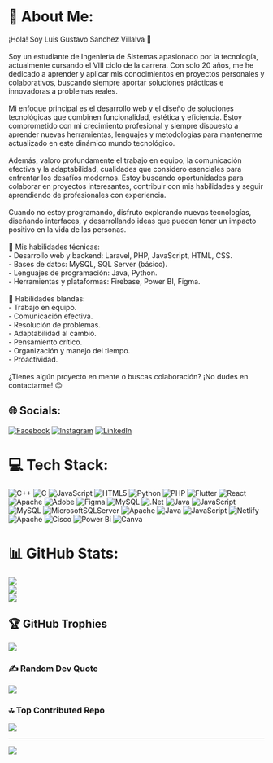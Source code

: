 # 💫 About Me:
¡Hola! Soy Luis Gustavo Sanchez Villalva 👋<br><br>Soy un estudiante de Ingeniería de Sistemas apasionado por la tecnología, actualmente cursando el VIII ciclo de la carrera. Con solo 20 años, me he dedicado a aprender y aplicar mis conocimientos en proyectos personales y colaborativos, buscando siempre aportar soluciones prácticas e innovadoras a problemas reales.<br><br>Mi enfoque principal es el desarrollo web y el diseño de soluciones tecnológicas que combinen funcionalidad, estética y eficiencia. Estoy comprometido con mi crecimiento profesional y siempre dispuesto a aprender nuevas herramientas, lenguajes y metodologías para mantenerme actualizado en este dinámico mundo tecnológico.<br><br>Además, valoro profundamente el trabajo en equipo, la comunicación efectiva y la adaptabilidad, cualidades que considero esenciales para enfrentar los desafíos modernos. Estoy buscando oportunidades para colaborar en proyectos interesantes, contribuir con mis habilidades y seguir aprendiendo de profesionales con experiencia.<br><br>Cuando no estoy programando, disfruto explorando nuevas tecnologías, diseñando interfaces, y desarrollando ideas que pueden tener un impacto positivo en la vida de las personas. <br><br>🚀 Mis habilidades técnicas:<br>- Desarrollo web y backend: Laravel, PHP, JavaScript, HTML, CSS.<br>- Bases de datos: MySQL, SQL Server (básico).<br>- Lenguajes de programación: Java, Python.<br>- Herramientas y plataformas: Firebase, Power BI, Figma.<br><br>🌟 Habilidades blandas:<br>- Trabajo en equipo.<br>- Comunicación efectiva.<br>- Resolución de problemas.<br>- Adaptabilidad al cambio.<br>- Pensamiento crítico.<br>- Organización y manejo del tiempo.<br>- Proactividad.<br><br>¿Tienes algún proyecto en mente o buscas colaboración? ¡No dudes en contactarme! 😊


## 🌐 Socials:
[![Facebook](https://img.shields.io/badge/Facebook-%231877F2.svg?logo=Facebook&logoColor=white)](https://facebook.com/GustavoSanx) [![Instagram](https://img.shields.io/badge/Instagram-%23E4405F.svg?logo=Instagram&logoColor=white)](https://instagram.com/gus_sv05) [![LinkedIn](https://img.shields.io/badge/LinkedIn-%230077B5.svg?logo=linkedin&logoColor=white)](https://linkedin.com/in/gustavosanchezvillalva20) 

# 💻 Tech Stack:
![C++](https://img.shields.io/badge/c++-%2300599C.svg?style=for-the-badge&logo=c%2B%2B&logoColor=white) ![C](https://img.shields.io/badge/c-%2300599C.svg?style=for-the-badge&logo=c&logoColor=white) ![JavaScript](https://img.shields.io/badge/javascript-%23323330.svg?style=for-the-badge&logo=javascript&logoColor=%23F7DF1E) ![HTML5](https://img.shields.io/badge/html5-%23E34F26.svg?style=for-the-badge&logo=html5&logoColor=white) ![Python](https://img.shields.io/badge/python-3670A0?style=for-the-badge&logo=python&logoColor=ffdd54) ![PHP](https://img.shields.io/badge/php-%23777BB4.svg?style=for-the-badge&logo=php&logoColor=white) ![Flutter](https://img.shields.io/badge/Flutter-%2302569B.svg?style=for-the-badge&logo=Flutter&logoColor=white) ![React](https://img.shields.io/badge/react-%2320232a.svg?style=for-the-badge&logo=react&logoColor=%2361DAFB) ![Apache](https://img.shields.io/badge/apache-%23D42029.svg?style=for-the-badge&logo=apache&logoColor=white) ![Adobe](https://img.shields.io/badge/adobe-%23FF0000.svg?style=for-the-badge&logo=adobe&logoColor=white) ![Figma](https://img.shields.io/badge/figma-%23F24E1E.svg?style=for-the-badge&logo=figma&logoColor=white) ![MySQL](https://img.shields.io/badge/mysql-4479A1.svg?style=for-the-badge&logo=mysql&logoColor=white) ![.Net](https://img.shields.io/badge/.NET-5C2D91?style=for-the-badge&logo=.net&logoColor=white) ![Java](https://img.shields.io/badge/java-%23ED8B00.svg?style=for-the-badge&logo=openjdk&logoColor=white) ![JavaScript](https://img.shields.io/badge/javascript-%23323330.svg?style=for-the-badge&logo=javascript&logoColor=%23F7DF1E) ![MySQL](https://img.shields.io/badge/mysql-4479A1.svg?style=for-the-badge&logo=mysql&logoColor=white) ![MicrosoftSQLServer](https://img.shields.io/badge/Microsoft%20SQL%20Server-CC2927?style=for-the-badge&logo=microsoft%20sql%20server&logoColor=white) ![Apache](https://img.shields.io/badge/apache-%23D42029.svg?style=for-the-badge&logo=apache&logoColor=white) ![Java](https://img.shields.io/badge/java-%23ED8B00.svg?style=for-the-badge&logo=openjdk&logoColor=white) ![JavaScript](https://img.shields.io/badge/javascript-%23323330.svg?style=for-the-badge&logo=javascript&logoColor=%23F7DF1E) ![Netlify](https://img.shields.io/badge/netlify-%23000000.svg?style=for-the-badge&logo=netlify&logoColor=#00C7B7) ![Apache](https://img.shields.io/badge/apache-%23D42029.svg?style=for-the-badge&logo=apache&logoColor=white) ![Cisco](https://img.shields.io/badge/cisco-%23049fd9.svg?style=for-the-badge&logo=cisco&logoColor=black) ![Power Bi](https://img.shields.io/badge/power_bi-F2C811?style=for-the-badge&logo=powerbi&logoColor=black) ![Canva](https://img.shields.io/badge/Canva-%2300C4CC.svg?style=for-the-badge&logo=Canva&logoColor=white)
# 📊 GitHub Stats:
![](https://github-readme-stats.vercel.app/api?username=gussanx1&theme=tokyonight&hide_border=false&include_all_commits=true&count_private=true)<br/>
![](https://github-readme-streak-stats.herokuapp.com/?user=gussanx1&theme=tokyonight&hide_border=false)<br/>
![](https://github-readme-stats.vercel.app/api/top-langs/?username=gussanx1&theme=tokyonight&hide_border=false&include_all_commits=true&count_private=true&layout=compact)

## 🏆 GitHub Trophies
![](https://github-profile-trophy.vercel.app/?username=gussanx1&theme=gruvbox&no-frame=false&no-bg=true&margin-w=4)

### ✍️ Random Dev Quote
![](https://quotes-github-readme.vercel.app/api?type=horizontal&theme=tokyonight)

### 🔝 Top Contributed Repo
![](https://github-contributor-stats.vercel.app/api?username=gussanx1&limit=5&theme=react&combine_all_yearly_contributions=true)

---
[![](https://visitcount.itsvg.in/api?id=gussanx1&icon=4&color=0)](https://visitcount.itsvg.in)
